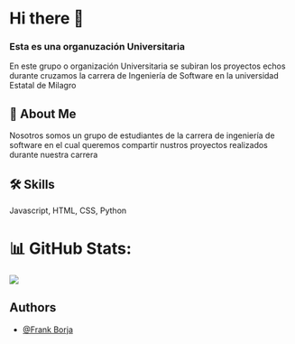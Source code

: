 # Hi there 👋

### Esta es una organuzación Universitaria

En este grupo o organización Universitaria se subiran los proyectos echos durante cruzamos la carrera de Ingeniería de Software en la universidad Estatal de Milagro


## 🚀 About Me
Nosotros somos un grupo de estudiantes de la carrera de ingeniería de software en el cual queremos compartir nustros proyectos realizados durante nuestra carrera


## 🛠 Skills
Javascript, HTML, CSS, Python

# 📊 GitHub Stats:
![](https://github-readme-stats.vercel.app/api/top-langs/?username=Proyecto-Algoritmo&theme=dark&hide_border=false&include_all_commits=false&count_private=false&layout=compact)

## Authors

- [@Frank Borja](https://github.com/fborjaz)
